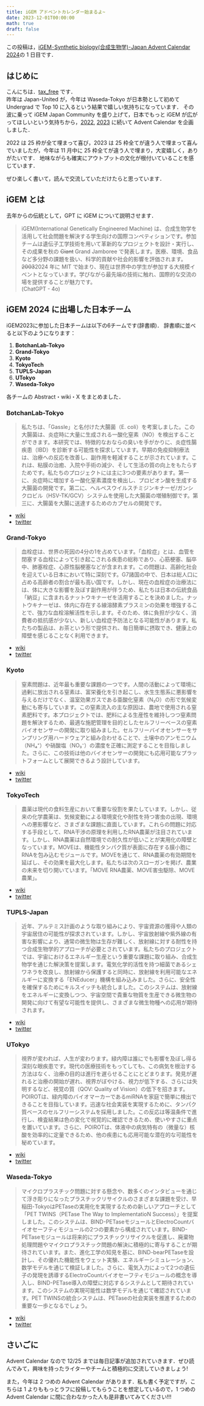 ```yaml
---
title: iGEM アドベントカレンダー始まるよ~
date: 2023-12-01T00:00:00
math: true
draft: false
---
```


この投稿は，[iGEM･Synthetic biology(合成生物学)･Japan Advent Calendar 2024](https://adventar.org/calendars/10451)の 1 日目です．

## はじめに
こんにちは．[tax_free](https://x.com/taxfree_python) です．  
昨年は Japan-United が，今年は Waseda-Tokyo が日本勢として初めて Undergrad で Top 10 に入るという結果で嬉しい気持ちになっています．
その波に乗って iGEM Japan Community を盛り上げて，日本でもっと iGEM が広がってほしいという気持ちから，[2022](https://adventar.org/calendars/7510), [2023](https://adventar.org/calendars/8876) に続いて Advent Calendar を企画しました．

2022 は 25 枠が全て埋まって喜び，2023 は 25 枠全てが違う人で埋まって喜んでいましたが，今年は 11 月中に 25 枠全てが違う人で埋まり，大変嬉しく，ありがたいです．
地味ながらも確実にアウトプットの文化が根付いていることを感じています．


ぜひ楽しく書いて，読んで交流していただけたらと思っています．
<!--more-->

## iGEM とは
去年からの伝統として，GPT に iGEM について説明させます．

> iGEM(International Genetically Engineered Machine) は、合成生物学を活用して社会問題を解決する学生向けの国際コンペティションです。参加チームは遺伝子工学技術を用いて革新的なプロジェクトを設計・実行し、その成果を秋の ~~Giant~~ Grand Jamboree で発表します。医療、環境、食品など多分野の課題を扱い、科学的貢献や社会的影響を評価されます。~~2003~~2024 年に MIT で始まり、現在は世界中の学生が参加する大規模イベントとなっています。学びながら最先端の技術に触れ、国際的な交流の場を提供することが魅力です。  
(ChatGPT - 4o)

## iGEM 2024 に出場した日本チーム
iGEM2023に参加した日本チームは以下の6チームです(辞書順)．
辞書順に並べると以下のようになります：

1. **BotchanLab-Tokyo**  
2. **Grand-Tokyo**  
3. **Kyoto**  
4. **TokyoTech**  
5. **TUPLS-Japan**  
6. **UTokyo**  
7. **Waseda-Tokyo**


各チームの Abstract・wiki・X をまとめました．

### BotchanLab-Tokyo
> 私たちは、「Gassle」と名付けた大腸菌（E. coli）を考案しました。この大腸菌は、炎症時に大量に生成される一酸化窒素（NO）を検出することができます。本研究では、特徴的なおならの臭いを手がかりに、炎症性腸疾患（IBD）を診断する可能性を探求しています。早期の免疫抑制療法は、治療への反応を改善し、副作用を軽減することが示されています。これは、粘膜の治癒、入院や手術の減少、そして生活の質の向上をもたらすためです。私たちのプロジェクトには主に3つの要素があります。第一に、炎症時に増加する一酸化窒素濃度を検出し、プロピオン酸を生成する大腸菌の開発です。第二に、ヘルペスウイルスチミジンキナーゼ/ガンシクロビル（HSV-TK/GCV）システムを使用した大腸菌の増殖制御です。第三に、大腸菌を大腸に送達するためのカプセルの開発です。


- [wiki](https://2024.igem.wiki/botchanlab-tokyo)
- [twitter](https://x.com/botchanlab)




### Grand-Tokyo
> 血栓症は、世界の死因の4分の1を占めています。「血栓症」とは、血管を閉塞する血栓によって引き起こされる疾患の総称であり、心筋梗塞、脳卒中、肺塞栓症、心原性脳梗塞などが含まれます。この問題は、高齢化社会を迎えている日本において特に深刻です。G7諸国の中で、日本は総人口に占める高齢者の割合が最も高い国です。しかし、現在の血栓症の治療法には、体に大きな影響を及ぼす副作用が伴うため、私たちは日本の伝統食品「納豆」に含まれるナットウキナーゼを活用することを決めました。ナットウキナーゼは、体内に存在する線溶酵素プラスミンの効果を増強することで、強力な血栓溶解活性を示します。そのため、体に負担が少なく、消費者の抵抗感が少ない、新しい血栓症予防法となる可能性があります。私たちの製品は、お茶という形で提供され、毎日簡単に摂取でき、健康上の障壁を感じることなく利用できます。

- [wiki](https://2024.igem.wiki/grand-tokyo)
- [twitter](https://x.com/igemgrandtokyo)




### Kyoto
> 窒素問題は、近年最も重要な課題の一つです。人間の活動によって環境に過剰に放出される窒素は、富栄養化を引き起こし、水生生態系に悪影響を与えるだけでなく、温室効果ガスである亜酸化窒素（N₂O）の形で気候変動にも寄与しています。この窒素流入の主な原因は、農地で使用される窒素肥料です。本プロジェクトでは、肥料による生産性を維持しつつ窒素問題を解決するため、最適な施肥管理を目的としたセルフリーベースの窒素バイオセンサーの開発に取り組みました。セルフリーバイオセンサーをサンプリング用ハードウェアと組み合わせることで、土壌中のアンモニウム（NH₄⁺）や硝酸塩（NO₃⁻）の濃度を正確に測定することを目指しました。さらに、この技術は他のバイオセンサーの開発にも応用可能なプラットフォームとして展開できるよう設計しています。

- [wiki](https://2024.igem.wiki/kyoto)
- [twitter](https://x.com/igemkyoto)




### TokyoTech
> 農薬は現代の食料生産において重要な役割を果たしています。しかし、従来の化学農薬は、気候変動による環境変化や耐性を持つ害虫の出現、環境への悪影響など、さまざまな課題に直面しています。これらの問題に対応する手段として、RNA干渉の原理を利用したRNA農薬が注目されています。しかし、RNA農薬は自然環境での耐久性が低いことが実用化の障壁となっています。MOVEは、機能性タンパク質が表面に存在する膜小胞にRNAを包み込むモジュールです。MOVEを通じて、RNA農薬の有効期間を延ばし、その効果を最大化します。私たちは次のスローガンを掲げ、農業の未来を切り開いています。「MOVE RNA農薬、MOVE害虫駆除、MOVE農業」。

- [wiki](https://2024.igem.wiki/tokyotech)
- [twitter](https://x.com/igem_tokyotech)




### TUPLS-Japan
> 近年、アルテミス計画のような取り組みにより、宇宙資源の獲得や人類の宇宙居住の可能性が探求されています。しかし、宇宙放射線や紫外線の有害な影響により、通常の微生物は生存が難しく、放射線に対する耐性を持つ合成生物学的アプローチが必要とされています。私たちのプロジェクトでは、宇宙におけるエネルギー生産という重要な課題に取り組み、合成生物学を通じた解決策を提案します。電気化学的活性を持つ細菌であるシェワネラを改良し、放射線から保護すると同時に、放射線を利用可能なエネルギーに変換する「ENEducer」機構を組み込みました。さらに、安全性を確保するためにキルスイッチも統合しました。このシステムは、放射線をエネルギーに変換しつつ、宇宙空間で貴重な物質を生産できる微生物の開発に向けて有望な可能性を提供し、さまざまな微生物種への応用が期待されます。

- [wiki](https://2024.igem.wiki/tupls-japan)
- [twitter](https://x.com/igemtoyaku)


### UTokyo
> 視界が変われば、人生が変わります。緑内障は誰にでも影響を及ぼし得る深刻な眼疾患です。現代の医療技術をもってしても、この病気を根治する方法はなく、治療の目的は進行を遅らせることにとどまります。発見が遅れると治療の開始が遅れ、視界がぼやける、視力が低下する、さらには失明するなど、視覚の質（QOV: Quality of Vision）の低下を招きます。POIROTは、緑内障のバイオマーカーであるmiRNAを家庭で簡単に検出できることを目指しています。迅速な社会実装を実現するために、タンパク質ベースのセルフリーシステムを採用しました。この反応は等温条件で進行し、検査結果は色の変化で視覚的に確認できるため、使いやすさに重点を置いています。さらに、POIROTは、体液中の病気特有の（微量な）核酸を効率的に定量できるため、他の疾患にも応用可能な潜在的な可能性を秘めています。

- [wiki](https://2024.igem.wiki/utokyo)
- [twitter](https://x.com/iGEM_UTokyo)




### Waseda-Tokyo
> マイクロプラスチック問題に対する懸念や、数多くのインタビューを通じて浮き彫りになったプラスチックリサイクルのさまざまな課題を受け、早稲田-TokyoはPETaseの実用化を実現するための新しいアプローチとして「PET TWINS（PETase The Way to ImplementatioN Success）」を提案しました。このシステムは、BIND-PETaseモジュールとElectroCountバイオセーフティモジュールの2つの要素から構成されています。BIND-PETaseモジュールは将来的にプラスチックリサイクルを促進し、廃棄物処理問題やマイクロプラスチック問題の解決に積極的に寄与することが期待されています。また、進化工学の知見を基に、BIND-bearPETaseを設計し、その優れた機能性をウェット実験、エネルギーシミュレーション、数学モデルを通じて検証しました。さらに、電気入力によって2つの遺伝子の発現を誘導するElectroCountバイオセーフティモジュールの概念を導入し、BIND-PETase導入の障壁に対応するシステムとして期待されています。このシステムの実現可能性は数学モデルを通じて確認されています。PET TWINSの統合システムは、PETaseの社会実装を推進するための重要な一歩となるでしょう。

- [wiki](https://2024.igem.wiki/waseda-tokyo)
- [twitter](https://x.com/Wasedaigem)


## さいごに


Advent Calendar なので 12/25 までは毎日記事が追加されていきます．ぜひ読んでみて，興味を持ったライターやチームと積極的に交流していきましょう!

また，今年は 2 つめの Advent Calendar があります．私も書く予定ですが，こちらは 1 よりももっとラフに投稿してもらうことを想定しているので，1 つめの Advent Calendar に間に合わなかった人も是非書いてみてください!!!